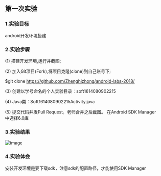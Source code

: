 ## 第一次实验

### 1.实验目标

android开发环境搭建

### 2.实验步骤

(1) 搭建开发环境,运行并截图;

(2) 加入Git项目(Fork),将项目克隆(clone)到自己账号下;

$git clone https://github.com/Zhenghizhong/android-labs-2018/ 

(3) 创建以学号命名的个人实验目录：soft1614080902215 

(4) Java类：Soft1614080902215Activity.java

(5) 提交代码并发Pull Request，老师合并之后截图。 在Android SDK Manager中选择6.0库

### 3.实验结果

![image](https://github.com/Zhenghizhong/android-labs-2018/blob/master/soft1614080902215/test1/soft1614080902215.png)

### 4.实验体会

安装开发环境是要下载sdk，注意sdk的配置路径，才能使用SDK Manager
